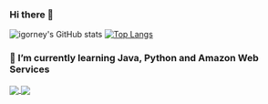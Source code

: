 ### Hi there 👋
![igorney's GitHub stats](https://github-readme-stats.vercel.app/api?username=igorney&show_icons=true&theme=tokyonight)
[![Top Langs](https://github-readme-stats.vercel.app/api/top-langs/?username=igorney&layout=compact)](https://github.com/igorney/github-readme-stats)

<!--
**igorney/igorney** is a ✨ _special_ ✨ repository because its `README.md` (this file) appears on your GitHub profile.

Here are some ideas to get you started:

- 🔭 I’m currently working on ...
- 👯 I’m looking to collaborate on ...
- 🤔 I’m looking for help with ...
- 💬 Ask me about ...
- 📫 How to reach me: ...
- 😄 Pronouns: ...
- ⚡ Fun fact: ...
-->
### 🌱 I’m currently learning Java, Python and Amazon Web Services
<a href="https://github.com/igorney/github-readme-stats">
  <img align="center" src="https://github-readme-stats.vercel.app/api/pin/?username=igorney&repo=github-readme-stats" />
</a>
<a href="https://github.com/igorney/convoychat">
  <img align="center" src="https://github-readme-stats.vercel.app/api/pin/?username=igorney&repo=convoychat" />
</a>
